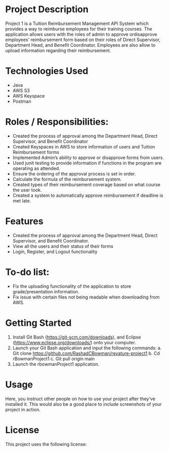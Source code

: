 # Project Description
Project 1 is a Tuition Reimbursement Management API System which provides a way to reimburse employees for their training courses.  The application allows users with the roles of admin to approve ordisapprove employees’ reimbursement form based on their roles of Direct Supervisor, Department Head, and Benefit Coordinator.  Employees are also allow to upload information regarding their reimbursement.

# Technologies Used
- Java
- AWS S3
-	AWS Keyspace
-	Postman

# Roles / Responsibilities:
-	Created the process of approval among the Department Head, Direct Supervisor, and Benefit Coordinator
-	Created Keyspaces in AWS to store information of users and Tuition Reimbursement forms
-	Implemented Admin’s ability to approve or disapprove forms from users.
-	Used junit testing to provide information if functions in the program are operating as attended.
-	Ensure the ordering of the approval process is set in order.
-	Calculate the formula of the reimbursement system.
-	Created types of their reimbursement coverage based on what course the user took.
-	Created a system to automatically approve reimbursement if deadline is met late.


# Features
-	Created the process of approval among the Department Head, Direct Supervisor, and Benefit Coordinator.
-	View all the users and their status of their forms
-	Login, Register, and Logout functionality 
# To-do list:
-	Fix the uploading functionality of the application to store grade/presentation information.
- Fix issue with certain files not being readable when downloading from AWS.

# Getting Started
1.	Install Git Bash (https://git-scm.com/downloads), and Eclipse (https://www.eclipse.org/downloads/) onto your computer.
2.	Launch your Git Bash application and input the following commands:
a.	Git clone https://github.com/RashadCBowman/revature-project1
b.	Cd rBowmanProject1
c.	Git pull origin main
3.	Launch the rbowmanProject1 application.

# Usage
Here, you instruct other people on how to use your project after they’ve installed it. This would also be a good place to include screenshots of your project in action.
# License
This project uses the following license: 

